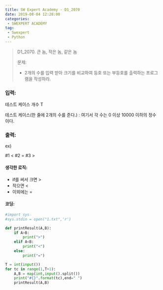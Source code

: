 ```yaml
---
title: SW Expert Academy - D1_2070
date: 2019-08-04 12:28:00
categories:
 - SWEXPERT ACADEMY
tag:
 - Swexpert
 - Python
---
```


> D1_2070. 큰 놈, 작은 놈, 같은 놈
>
> 문제:
>
> - 2개의 수를 입력 받아 크기를 비교하여 등호 또는 부등호를 출력하는 프로그램을 작성하라.

### 입력:

테스트 케이스 개수 T

테스트 케이스(한 줄에 2개의 수를 준다.)  : 여기서 각 수는 0 이상 10000 이하의 정수이다.



### 출력:

ex)

#1 <
#2 =
#3 >



#### 생각한 로직:

- if를 써서 크면 >
- 작으면 <
- 이외에는 =



#### 코딩:

```python
#import sys
#sys.stdin = open("1.txt",'r')

def printResult(A,B):
    if A>B:
        print(">")
    elif A<B:
        print("<")
    else:
        print("=")

T = int(input())
for tc in range(1,T+1):
    A,B = map(int,input().split())
    print("#{}".format(tc),end=" ")
    printResult(A,B)
```



[출처]: https://www.swexpertacademy.com/